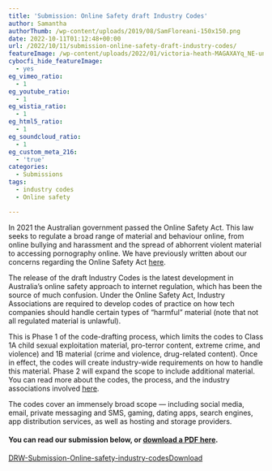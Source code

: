 ```yaml
---
title: 'Submission: Online Safety draft Industry Codes'
author: Samantha
authorThumb: /wp-content/uploads/2019/08/SamFloreani-150x150.png
date: 2022-10-11T01:12:48+00:00
url: /2022/10/11/submission-online-safety-draft-industry-codes/
featureImage: /wp-content/uploads/2022/01/victoria-heath-MAGAXAYq_NE-unsplash-scaled-1.jpg
cybocfi_hide_featureImage:
  - yes
eg_vimeo_ratio:
  - 1
eg_youtube_ratio:
  - 1
eg_wistia_ratio:
  - 1
eg_html5_ratio:
  - 1
eg_soundcloud_ratio:
  - 1
eg_custom_meta_216:
  - 'true'
categories:
  - Submissions
tags:
  - industry codes
  - Online safety

---
```

In 2021 the Australian government passed the Online Safety Act. This law seeks to regulate a broad range of material and behaviour online, from online bullying and harassment and the spread of abhorrent violent material to accessing pornography online. We have previously written about our concerns regarding the Online Safety Act <span style="text-decoration: underline;"><a href="https://digitalrightswatch.org.au/2021/02/11/explainer-the-online-safety-bill/" target="_blank" rel="noreferrer noopener">here</a></span>.

The release of the draft Industry Codes is the latest development in Australia’s online safety approach to internet regulation, which has been the source of much confusion. Under the Online Safety Act, Industry Associations are required to develop codes of practice on how tech companies should handle certain types of &#8220;harmful&#8221; material (note that not all regulated material is unlawful). 

This is Phase 1 of the code-drafting process, which limits the codes to Class 1A child sexual exploitation material, pro-terror content, extreme crime, and violence) and 1B material (crime and violence, drug-related content). Once in effect, the codes will create industry-wide requirements on how to handle this material. Phase 2 will expand the scope to include additional material. You can read more about the codes, the process, and the industry associations involved <span style="text-decoration: underline;"><a href="https://onlinesafety.org.au/" target="_blank" rel="noreferrer noopener">here</a></span>.

The codes cover an immensely broad scope — including social media, email, private messaging and SMS, gaming, dating apps, search engines, app distribution services, as well as hosting and storage providers. 

#### **You can read our submission below, or [download a PDF here][1].** 

<div data-wp-interactive="" class="wp-block-file">
  <a id="wp-block-file--media-d475108c-bded-4bfd-b0d4-40dfa90bd834" href="/wp-content/uploads/2022/10/DRW-Submission-Online-safety-industry-codes.pdf">DRW-Submission-Online-safety-industry-codes</a><a href="/wp-content/uploads/2022/10/DRW-Submission-Online-safety-industry-codes.pdf" class="wp-block-file__button" download aria-describedby="wp-block-file--media-d475108c-bded-4bfd-b0d4-40dfa90bd834">Download</a>
</div>

 [1]: /wp-content/uploads/2022/10/DRW-Submission-Online-safety-industry-codes.pdf